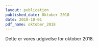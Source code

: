```yaml
---
layout: publication
published_date: Oktober 2018
date: 2018-10-01
pdf_name: oktober_2018
---
```


Dette er vores udgivelse for oktober 2018.
